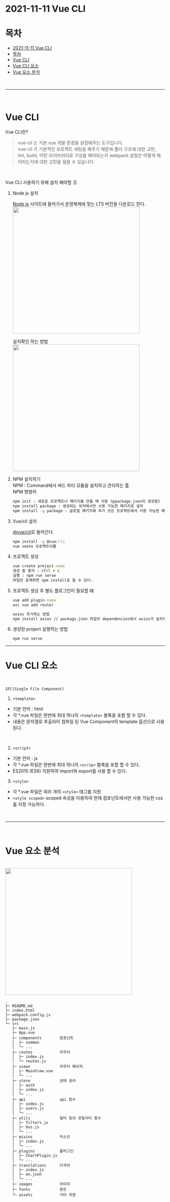 # 2021-11-11 Vue CLI

# 목차
- [2021-11-11 Vue CLI](#2021-11-11-vue-cli)
- [목차](#목차)
- [Vue CLI](#vue-cli)
- [Vue CLI 요소](#vue-cli-요소)
- [Vue 요소 분석](#vue-요소-분석)

<br>

---

<br>


# Vue CLI

Vue CLI란?
>vue-cli 는 기본 vue 개발 환경을 설정해주는 도구입니다.  
vue-cli 가 기본적인 프로젝트 세팅을 해주기 때문에 폴더 구조에 대한 고민, lint, build, 어떤 라이브러리로 구성을 해야되는지 webpack 설정은 어떻게 해야되는지에 대한 고민을 덜을 수 있습니다.


<br>

Vue CLI 사용하기 위해 설치 해야할 것.  
1. Node js 설치  

    [Node js](https://nodejs.org/ko/) 사이트에 들어가서 운영체제에 맞는 LTS 버전을 다운로드 한다.  
    <img src="https://user-images.githubusercontent.com/44612896/141279378-a1dd937a-e58e-4910-b321-0de37d8149b5.png" width="400" >  


    설치확인 하는 방법  
    <img src="https://user-images.githubusercontent.com/44612896/141279898-3e5945f1-4c4d-4712-9f65-e90669af0f9e.png" width="400">  

2. NPM 설치하기     
    NPM : Command에서 써드 파티 모듈을 설치하고 관리하는 툴     
    NPM 명령어
    ```cmd
    npm init : 새로운 프로젝트나 패키지를 만들 때 사용 (ppackage.json이 생성됨)
    npm install package : 생성되는 위치에서만 사용 가능한 패키지로 설치
    npm install -g package : 글로벌 패키지에 추가 모든 프로젝트에서 사용 가능한 패키지로 설치
    ```

3. Vue/cli 설치     
    
    [@vue/cli](https://www.npmjs.com/package/@vue/cli)로 들어간다.      
    ```cmd
    npm install -g @vue/cli
    vue veate 프로젝트이름
    ```  

4. 프로젝트 생성
    ```cmd
    vue create project-name
    생성 중 중지 : ctrl + c
    실행 : npm run serve
    파일만 존재하면 npm install로 할 수 있다.
    ```     

5. 프로젝트 생성 후 별도 플로그인이 필요할 떄
    ```cmd
    vue add plugin-name
    ex) vue add router

    axios 추가하는 방법
    npm install axios // packags.json 파일의 dependencies에서 axios가 설치되었는지 확인 한다.
    ```     

6. 생성된 project 실행하는 방법
    ```cmd
    npm run serve
    ```     


---

# Vue CLI 요소

<br>

`SFC(Single File Component)`
1. `<template>`
- 기본 언어 : html
- 각 *.vue 파일은 한번에 최대 하나의 `<template>` 블록을 포함 할 수 있다.
- 내용은 문자열로 추출되어 컴파일 된 Vue Component의 template 옵션으로 사용된다.

<br>

2. `<script>`
- 기본 언어 : js
- 각 *.vue 파일은 한번에 최대 하나의 `<scrip>` 블록을 포함 할 수 있다.
- ES2015 (ES6) 지원하여 import와 export를 사용 할 수 있다.


3. `<style>`
- 각 *.vue 파일은 여러 개의 `<style>` 태그를 지원
- `<style scoped>` scoped 속성을 이용하여 현재 컴포넌트에서만 사용 가능한 css를 지정 가능하다. 

<br>


---

<br>

# Vue 요소 분석

<br>

<img src="https://user-images.githubusercontent.com/44612896/141282506-29d47f67-e154-4fd5-8973-b975fd41184a.png" width="400">

<br>

```
.
├─ README.md
├─ index.html
├─ webpack.config.js
├─ package.json
└─ src
   ├─ main.js
   ├─ App.vue
   ├─ components        컴포넌트
   │  ├─ common
   │  └─ ...
   ├─ routes            라우터
   │  ├─ index.js
   │  └─ routes.js
   ├─ views             라우터 페이지
   │  ├─ MainView.vue
   │  └─ ...
   ├─ store             상태 관리
   │  ├─ auth
   │  ├─ index.js
   │  └─ ...
   ├─ api               api 함수
   │  ├─ index.js
   │  ├─ users.js
   │  └─ ...
   ├─ utils             필터 등의 유틸리티 함수
   │  ├─ filters.js
   │  ├─ bus.js
   │  └─ ...
   ├─ mixins            믹스인
   │  ├─ index.js
   │  └─ ...
   ├─ plugins           플러그인
   │  ├─ ChartPlugin.js
   │  └─ ...
   ├─ translations      다국어
   │  ├─ index.js
   │  ├─ en.json
   │  └─ ...
   ├─ images            이미지
   ├─ fonts             폰트
   └─ assets            기타 자원
```